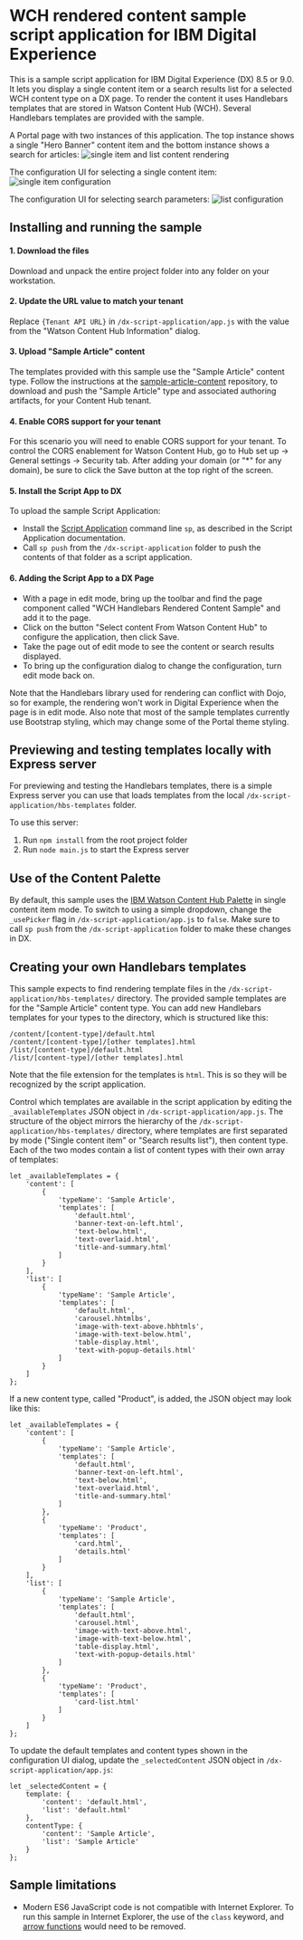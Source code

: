 # WCH rendered content sample script application for IBM Digital Experience
This is a sample script application for IBM Digital Experience (DX) 8.5 or 9.0. It lets you display a single content item or a search results list for a selected WCH content type on a DX page. To render the content it uses Handlebars templates that are stored in Watson Content Hub (WCH). Several Handlebars templates are provided with the sample.


A Portal page with two instances of this application. The top instance shows a single "Hero Banner" content item and the bottom instance shows a search for articles:
![single item and list content rendering](docs/render.jpg?raw=true "single item and list content rendering screenshot")

The configuration UI for selecting a single content item:
![single item configuration](docs/single-config.jpg?raw=true "single item configuration screenshot")

The configuration UI for selecting search parameters:
![list configuration](docs/list-config.jpg?raw=true "list configuration screenshot")


## Installing and running the sample

#### 1. Download the files

Download and unpack the entire project folder into any folder on your workstation.

#### 2. Update the URL value to match your tenant

Replace `{Tenant API URL}` in `/dx-script-application/app.js` with the value from the "Watson Content Hub Information" dialog.

#### 3. Upload "Sample Article" content

The templates provided with this sample use the "Sample Article" content type. Follow the instructions at the [sample-article-content](https://github.com/ibm-wch/sample-article-content) repository, to download and push the "Sample Article" type and associated authoring artifacts, for your Content Hub tenant.

#### 4. Enable CORS support for your tenant

For this scenario you will need to enable CORS support for your tenant. To control the CORS enablement for Watson Content Hub, go to Hub set up -> General settings -> Security tab. After adding your domain (or "*" for any domain), be sure to click the Save button at the top right of the screen.

#### 5. Install the Script App to DX

To upload the sample Script Application:
+ Install the [Script Application](https://www.ibm.com/support/knowledgecenter/en/SSDK36_8.5.0/script-portlet/cmd_line_push_ovr.html) command line `sp`, as described in the Script Application documentation.
+ Call `sp push` from the `/dx-script-application` folder to push the contents of that folder as a script application.

#### 6. Adding the Script App to a DX Page

+ With a page in edit mode, bring up the toolbar and find the page component called "WCH Handlebars Rendered Content Sample" and add it to the page.
+ Click on the button "Select content From Watson Content Hub" to configure the application, then click Save.
+ Take the page out of edit mode to see the content or search results displayed.
+ To bring up the configuration dialog to change the configuration, turn edit mode back on.

Note that the Handlebars library used for rendering can conflict with Dojo, so for example, the rendering won't work in Digital Experience when the page is in edit mode. Also note that most of the sample templates currently use Bootstrap styling, which may change some of the Portal theme styling.


## Previewing and testing templates locally with Express server

For previewing and testing the Handlebars templates, there is a simple Express server you can use that loads templates from the local `/dx-script-application/hbs-templates` folder.

To use this server:
1. Run `npm install` from the root project folder
2. Run `node main.js` to start the Express server


## Use of the Content Palette

By default, this sample uses the [IBM Watson Content Hub Palette](https://github.com/ibm-wch/sample-picker) in single content item mode. To switch to using a simple dropdown, change the `_usePicker` flag in `/dx-script-application/app.js` to `false`. Make sure to call `sp push` from the `/dx-script-application` folder to make these changes in DX.


## Creating your own Handlebars templates

This sample expects to find rendering template files in the `/dx-script-application/hbs-templates/` directory. The provided sample templates are for the "Sample Article" content type. You can add new Handlebars templates for your types to the directory, which is structured like this:

	/content/[content-type]/default.html
	/content/[content-type]/[other templates].html
	/list/[content-type]/default.html
	/list/[content-type]/[other templates].html

Note that the file extension for the templates is `html`. This is so they will be recognized by the script application.

Control which templates are available in the script application by editing the `_availableTemplates` JSON object in `/dx-script-application/app.js`. The structure of the object mirrors the hierarchy of the `/dx-script-application/hbs-templates/` directory, where templates are first separated by mode ("Single content item" or "Search results list"), then content type. Each of the two modes contain a list of content types with their own array of templates:

```
let _availableTemplates = {
	'content': [
		{
			'typeName': 'Sample Article',
			'templates': [
				'default.html',
				'banner-text-on-left.html',
				'text-below.html',
				'text-overlaid.html',
				'title-and-summary.html'
			]
		}
	],
	'list': [
		{
			'typeName': 'Sample Article',
			'templates': [
				'default.html',
				'carousel.hhtmlbs',
				'image-with-text-above.hbhtmls',
				'image-with-text-below.html',
				'table-display.html',
				'text-with-popup-details.html'
			]
		}
	]
};
```

If a new content type, called "Product", is added, the JSON object may look like this:
```
let _availableTemplates = {
	'content': [
		{
			'typeName': 'Sample Article',
			'templates': [
				'default.html',
				'banner-text-on-left.html',
				'text-below.html',
				'text-overlaid.html',
				'title-and-summary.html'
			]
		},
		{
			'typeName': 'Product',
			'templates': [
				'card.html',
				'details.html'
			]
		}
	],
	'list': [
		{
			'typeName': 'Sample Article',
			'templates': [
				'default.html',
				'carousel.html',
				'image-with-text-above.html',
				'image-with-text-below.html',
				'table-display.html',
				'text-with-popup-details.html'
			]
		},
		{
			'typeName': 'Product',
			'templates': [
				'card-list.html'
			]
		}
	]
};
```

To update the default templates and content types shown in the configuration UI dialog, update the `_selectedContent` JSON object in `/dx-script-application/app.js`:
```
let _selectedContent = {
	template: {
		'content': 'default.html',
		'list': 'default.html'
	},
	contentType: {
		'content': 'Sample Article',
		'list': 'Sample Article'
	}
};
```

## Sample limitations
- Modern ES6 JavaScript code is not compatible with Internet Explorer. To run this sample in Internet Explorer, the use of the `class` keyword, and [arrow functions](https://developer.mozilla.org/en-US/docs/Web/JavaScript/Reference/Functions/Arrow_functions) would need to be removed.
